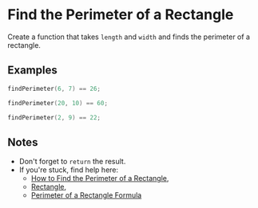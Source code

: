 # Find the Perimeter of a Rectangle

Create a function that takes `length` and `width` and finds the perimeter of a rectangle.

## Examples

```C++
findPerimeter(6, 7) == 26;

findPerimeter(20, 10) == 60;

findPerimeter(2, 9) == 22;
```

## Notes

* Don't forget to `return` the result.
* If you're stuck, find help here:
	* [How to Find the Perimeter of a Rectangle](https://www.varsitytutors.com/basic_geometry-help/how-to-find-the-perimeter-of-a-rectangle),
	* [Rectangle](https://en.wikipedia.org/wiki/Rectangle),
	* [Perimeter of a Rectangle Formula](https://byjus.com/maths/perimeter-of-rectangle/)
